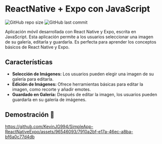 # ReactNative + Expo con JavaScript

![GitHub repo size](https://img.shields.io/github/repo-size/KevinJG994/SimpleApp-ReactNativeExpo)
![GitHub last commit](https://img.shields.io/github/last-commit/KevinJG994/SimpleApp-ReactNativeExpo)

Aplicación móvil desarrollada con React Native y Expo, escrita en JavaScript. 
Esta aplicación permite a los usuarios seleccionar una imagen de su galería, editarla y guardarla. Es perfecta para aprender los conceptos básicos de React Native y Expo.

## Características

- **Selección de Imágenes:** Los usuarios pueden elegir una imagen de su galería para editarla.
- **Edición de Imágenes:** Ofrece herramientas básicas para editar la imagen, como recorte y añadir emotes.
- **Guardado en Galería:** Después de editar la imagen, los usuarios pueden guardarla en su galería de imágenes.

## Demostración 🎥

https://github.com/KevinJG994/SimpleApp-ReactNativeExpo/assets/96546093/7910a2bf-e17a-46ec-a8ba-bf6a0c77d4db
